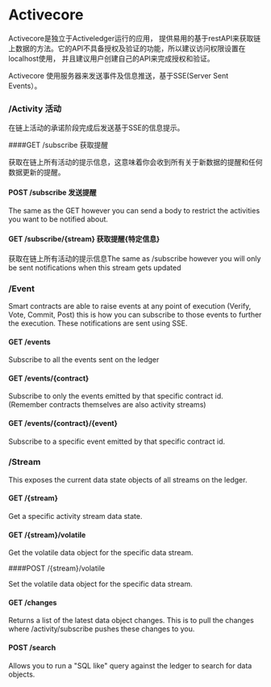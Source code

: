 # Activecore

Activecore是独立于Activeledger运行的应用， 提供易用的基于restAPI来获取链上数据的方法。它的API不具备授权及验证的功能，所以建议访问权限设置在localhost使用， 并且建议用户创建自己的API来完成授权和验证。

Activecore 使用服务器来发送事件及信息推送，基于SSE(Server Sent Events）。

### /Activity 活动

在链上活动的承诺阶段完成后发送基于SSE的信息提示。

####GET /subscribe 获取提醒

获取在链上所有活动的提示信息，这意味着你会收到所有关于新数据的提醒和任何数据更新的提醒。

#### POST /subscribe 发送提醒

The same as the GET however you can send a body to restrict the activities you want to be notified about.

#### GET /subscribe/{stream} 获取提醒{特定信息}

获取在链上所有活动的提示信息The same as /subscribe however you will only be sent notifications when this stream gets updated

### /Event

Smart contracts are able to raise events at any point of execution (Verify, Vote, Commit, Post) this is how you can subscribe to those events to further the execution. These notifications are sent using SSE.

#### GET /events

Subscribe to all the events sent on the ledger

#### GET /events/{contract}

Subscribe to only the events emitted by that specific contract id. (Remember contracts themselves are also activity streams)

#### GET /events/{contract}/{event}

Subscribe to a specific event emitted by that specific contract id.

### /Stream

This exposes the current data state objects of all streams on the ledger.

#### GET /{stream}

Get a specific activity stream data state.

#### GET /{stream}/volatile

Get the volatile data object for the specific data stream.

####POST /{stream}/volatile

Set the volatile data object for the specific data stream.

#### GET /changes

Returns a list of the latest data object changes. This is to pull the changes where /activity/subscribe pushes these changes to you.

#### POST /search

Allows you to run a "SQL like" query against the ledger to search for data objects.
